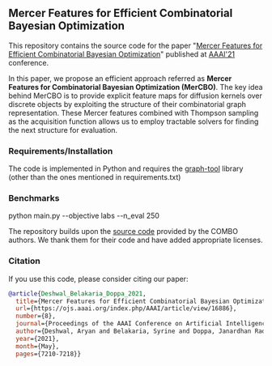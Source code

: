 ## Mercer Features for Efficient Combinatorial Bayesian Optimization


This repository contains the source code for the paper "[Mercer Features for Efficient Combinatorial Bayesian Optimization](https://arxiv.org/abs/2012.07762)" published at [AAAI'21](https://aaai.org/Conferences/AAAI-21/) conference. 

In this paper, we propose an efficient approach referred as **Mercer Features for Combinatorial Bayesian Optimization (MerCBO)**. The key idea behind MerCBO is to provide explicit feature maps for diffusion kernels over discrete objects by exploiting the structure of their combinatorial graph representation. These Mercer features combined with Thompson sampling as the acquisition function allows us to employ tractable solvers for finding the next structure for evaluation.



### Requirements/Installation
The code is implemented in Python and requires the [graph-tool](https://graph-tool.skewed.de/) library (other than the ones mentioned in requirements.txt)


### Benchmarks
python main.py --objective labs --n_eval 250


The repository builds upon the [source code](https://github.com/QUVA-Lab/COMBO) provided by the COMBO authors. We thank them for their code and have added appropriate licenses. 


### Citation
If you use this code, please consider citing our paper:
```bibtex
@article{Deshwal_Belakaria_Doppa_2021, 
  title={Mercer Features for Efficient Combinatorial Bayesian Optimization}, volume={35}, 
  url={https://ojs.aaai.org/index.php/AAAI/article/view/16886}, 
  number={8}, 
  journal={Proceedings of the AAAI Conference on Artificial Intelligence}, 
  author={Deshwal, Aryan and Belakaria, Syrine and Doppa, Janardhan Rao}, 
  year={2021}, 
  month={May}, 
  pages={7210-7218}}
````
